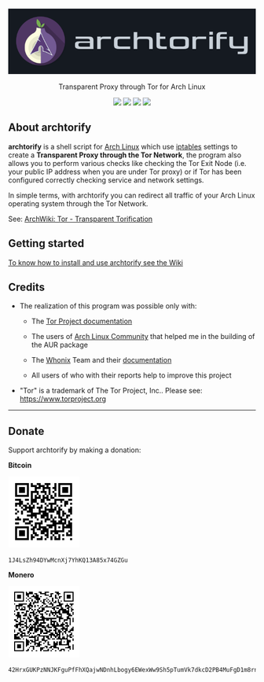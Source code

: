 <p align="center">
<img src="img/logo.png" alt="archtorify">
</p>

<p align="center">
Transparent Proxy through Tor for Arch Linux
</p>

<p align="center">
<a href="https://github.com/brainfucksec/archtorify/tags"><img src="https://img.shields.io/badge/version-1.27.0-blue"></a>
<a href="https://github.com/brainfucksec/archtorify/commits/master"><img src="https://img.shields.io/badge/build-passing-brightgreen.svg"></a>
<a href="https://github.com/brainfucksec/archtorify/wiki"><img src="https://img.shields.io/badge/docs-passing-brightgreen.svg"></a>
<a href="https://github.com/brainfucksec/archtorify/blob/master/LICENSE"><img src="https://img.shields.io/github/license/brainfucksec/archtorify.svg"></a>
</p>

## About archtorify

**archtorify** is a shell script for [Arch Linux](https://www.archlinux.org/) which use [iptables](https://www.netfilter.org/projects/iptables/index.html) settings to create a **Transparent Proxy through the Tor Network**, the program also allows you to perform various checks like checking the Tor Exit Node (i.e. your public IP address when you are under Tor proxy) or if Tor has been configured correctly checking service and network settings.

In simple terms, with archtorify you can redirect all traffic of your Arch Linux operating system through the Tor Network.

See: [ArchWiki: Tor - Transparent Torification](https://wiki.archlinux.org/title/Tor#Transparent_Torification)

## Getting started

[To know how to install and use archtorify see the Wiki](https://github.com/brainfucksec/archtorify/wiki)

## Credits

* The realization of this program was possible only with:

    * The [Tor Project documentation](https://gitlab.torproject.org/tpo/tpa/team/-/wikis/home)

    * The users of [Arch Linux Community](https://bbs.archlinux.org/) that helped me in the building of the AUR package

    * The [Whonix](https://www.whonix.org/) Team and their [documentation](https://www.whonix.org/wiki/Documentation)

    * All users of who with their reports help to improve this project

* "Tor" is a trademark of The Tor Project, Inc.. Please see: https://www.torproject.org

---

## Donate

Support archtorify by making a donation:

**Bitcoin**

![.](img/bitcoin.png)

```
1J4LsZh94DYwMcnXj7YhKQ13A85x74GZGu
```

**Monero**

![.](img/monero.png)

```
42HrxGUKPzNNJKFguPfFhXQajwNDnhLbogy6EWexWw9Sh5pTumVk7dkcD2PB4MuFgD1m8rnaR3pr1g852BWUTpXaTo9rQyr
```

